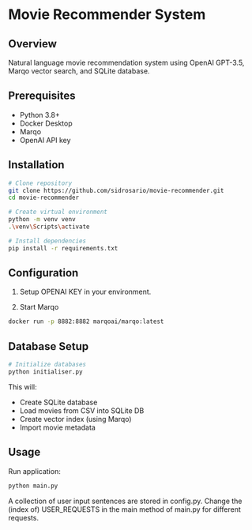 # Movie Recommender System

## Overview
Natural language movie recommendation system using OpenAI GPT-3.5, Marqo vector search, and SQLite database.

## Prerequisites
- Python 3.8+
- Docker Desktop
- Marqo
- OpenAI API key

## Installation
```bash
# Clone repository
git clone https://github.com/sidrosario/movie-recommender.git
cd movie-recommender

# Create virtual environment
python -m venv venv
.\venv\Scripts\activate

# Install dependencies
pip install -r requirements.txt
```
## Configuration
1. Setup OPENAI KEY in your environment.

2. Start Marqo
```bash
docker run -p 8882:8882 marqoai/marqo:latest
```

## Database Setup
```bash
# Initialize databases
python initialiser.py
```
This will:
- Create SQLite database
- Load movies from CSV into SQLite DB
- Create vector index (using Marqo)
- Import movie metadata

## Usage
Run application:
```bash
python main.py
```

A collection of user input sentences are stored in config.py. Change the (index of) USER_REQUESTS in the main method of main.py for different requests. 